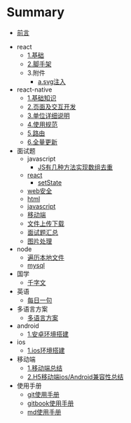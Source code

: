 <!--
 * @Author: hf
 * @Date: 2020-10-21 14:12:43
 * @LastEditTime: 2022-02-25 11:11:35
 * @LastEditors: hf
-->
# Summary

* [前言](README.md)
<!-- * [gitbook使用手册](gitbook/使用手册.md) -->
<!-- * [markdown使用手册](markdown/markdown使用手册.md) -->
<!-- * [git使用手册](git/git.md) -->
* react
  * [1.基础](react/基础.md)
  * [2.脚手架](react/脚手架.md)
  * 3.附件
    * [a.svg注入](react/libs/svg注入.md)
  <!-- * [4.react的性能优化] -->
  <!-- * [5.组件单元测试] -->
  <!-- * [6.自定义hook封装] -->
* react-native
  * [1.基础知识](./reactNative/基础知识.md)
  * [2.页面及交互开发](./reactNative/页面以及交互开发.md)
  * [3.单位详细说明](./reactNative/单位详细说明.md)
  * [4.使用规范](./reactNative/使用规范.md)
  * [5.路由](./reactNative/navigation.md)
  * [6.全量更新](./reactNative/全量更新.md)
* 面试题
  * javascript
    * [JS有几种方法实现数组去重](./interview/javascript/JS有几种方法实现数组去重.md)
  * [react](./interview/React/react.md)
    * [setState](./interview/React/setState.md)
  * [web安全](./interview/web安全.md)
  * [html](./interview/html.md)
  * [javascript](./interview/javascript.md)
  * [移动端](./interview/移动端.md)
  * [文件上传下载](./interview/文件上传下载.md)
  * [面试题汇总](./interview/面试题汇总.md)
  * [图片处理](./interview/图片处理.md)
* node
  * [遍历本地文件](/node/遍历本地文件.md)
  * [mysql](node/mysql.md)
* 国学
  * [千字文](./Chinese/千字文.md)
* 英语
  * [每日一句](./English/每日一句.md)
* 多语言方案
  * [多语言方案](./多语言方案/lang.md)
* android
  * [1.安卓环境搭建](./android/安卓环境搭建.md)
* ios
  * [1.ios环境搭建](./ios/ios环境搭建.md)
* 移动端
  * [1.移动端总结](./mobile/mobile.md)
  * [2.H5移动端ios/Android兼容性总结](./mobile/androidIos.md)
* 使用手册
  * [git使用手册](./git/git.md)
  * [gitbook使用手册](./gitbook/使用手册.md)
  * [md使用手册](./markdown/markdown使用手册.md)

